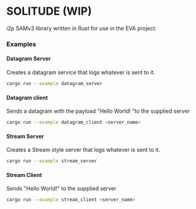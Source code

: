 # SOLITUDE (WIP)

i2p SAMv3 library written in Rust for use in the EVA project.

### Examples
#### Datagram Server
Creates a datagram service that logs whatever is sent to it.
```sh
cargo run --example datagram_server
```

#### Datagram client
Sends a datagram with the payload "Hello World! "to the supplied server
```sh
cargo run --example datagram_client <server_name>
```

#### Stream Server
Creates a Stream style server that logs whatever is sent to it.
```sh
cargo run --example stream_server
```

#### Stream Client
Sends "Hello World!" to the supplied server
```sh
cargo run --example stream_client <server_name>
```
